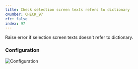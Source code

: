 ```yaml
---
title: Check selection screen texts refers to dictionary
cNumber: CHECK_97
rfc: false
index: 97
---
```


Raise error if selection screen texts doesn't refer to dictionary.

### Configuration
![Configuration](/img/default_conf.png)
